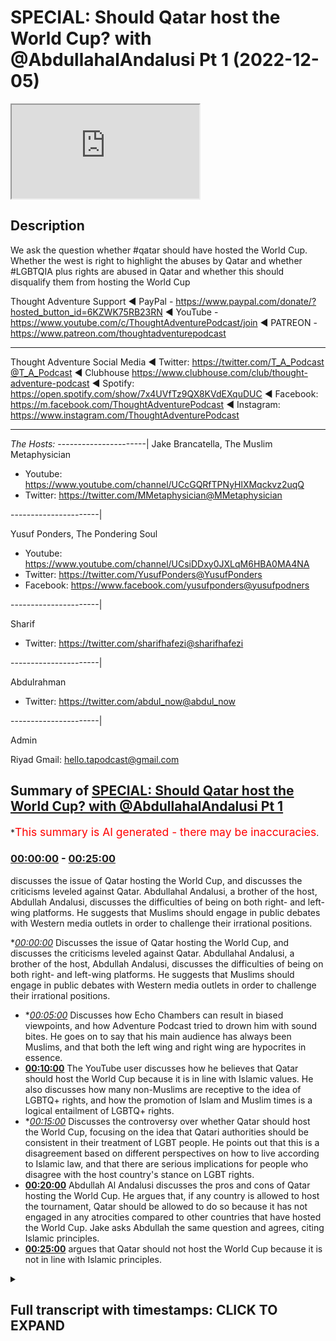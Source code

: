 # SPECIAL: Should Qatar host the World Cup? with @AbdullahalAndalusi Pt 1 (2022-12-05)

<iframe loading='lazy' src='https://www.youtube.com/embed/NgkJ_hmu8ZE'></iframe>

## Description

We ask the question whether #qatar should have hosted the World Cup. Whether the west is right to highlight the abuses by Qatar and whether #LGBTQIA plus rights are abused in Qatar and whether this should disqualify them from hosting the World Cup

Thought Adventure Support
◄ PayPal - https://www.paypal.com/donate/?hosted_button_id=6KZWK75RB23RN 
◄ YouTube - https://www.youtube.com/c/ThoughtAdventurePodcast/join
◄ PATREON - https://www.patreon.com/thoughtadventurepodcast
____________________________________________________________________

Thought Adventure Social Media
◄ Twitter: https://twitter.com/T_A_Podcast​​@T_A_Podcast
◄ Clubhouse https://www.clubhouse.com/club/thought-adventure-podcast
◄ Spotify: https://open.spotify.com/show/7x4UVfTz9QX8KVdEXquDUC
◄ Facebook: https://m.facebook.com/ThoughtAdventurePodcast
◄ Instagram: https://www.instagram.com/ThoughtAdventurePodcast​

----------------------------------------------------------------

*The Hosts:*
----------------------|
Jake Brancatella, The Muslim Metaphysician

- Youtube: https://www.youtube.com/channel/UCcGQRfTPNyHlXMqckvz2uqQ
- Twitter:  https://twitter.com/MMetaphysician​​@MMetaphysician

----------------------|

Yusuf Ponders, The Pondering Soul

- Youtube: https://www.youtube.com/channel/UCsiDDxy0JXLqM6HBA0MA4NA
- Twitter: https://twitter.com/YusufPonders​​@YusufPonders
- Facebook: https://www.facebook.com/yusufponders​@yusufpodners

----------------------|

Sharif

- Twitter: https://twitter.com/sharifhafezi​​@sharifhafezi

----------------------|

Abdulrahman

- Twitter: https://twitter.com/abdul_now​@abdul_now

----------------------|

Admin

Riyad 
Gmail: hello.tapodcast@gmail.com

## Summary of [SPECIAL: Should Qatar host the World Cup? with @AbdullahalAndalusi Pt 1](https://www.youtube.com/watch?v=NgkJ_hmu8ZE)


*<span style="color:red; font-size:125%">This summary is AI generated - there may be inaccuracies</span>.

### [00:00:00](https://www.youtube.com/watch?v=NgkJ_hmu8ZE&t=0) - [00:25:00](https://www.youtube.com/watch?v=NgkJ_hmu8ZE&t=1500)

 discusses the issue of Qatar hosting the World Cup, and discusses the criticisms leveled against Qatar. Abdullahal Andalusi, a brother of the host, Abdullah Andalusi, discusses the difficulties of being on both right- and left-wing platforms. He suggests that Muslims should engage in public debates with Western media outlets in order to challenge their irrational positions.

**[00:00:00](https://www.youtube.com/watch?v=NgkJ_hmu8ZE&t=0)* Discusses the issue of Qatar hosting the World Cup, and discusses the criticisms leveled against Qatar. Abdullahal Andalusi, a brother of the host, Abdullah Andalusi, discusses the difficulties of being on both right- and left-wing platforms. He suggests that Muslims should engage in public debates with Western media outlets in order to challenge their irrational positions.
* **[00:05:00](https://www.youtube.com/watch?v=NgkJ_hmu8ZE&t=300)* Discusses how Echo Chambers can result in biased viewpoints, and how Adventure Podcast tried to drown him with sound bites. He goes on to say that his main audience has always been Muslims, and that both the left wing and right wing are hypocrites in essence.
* **[00:10:00](https://www.youtube.com/watch?v=NgkJ_hmu8ZE&t=600)** The YouTube user discusses how he believes that Qatar should host the World Cup because it is in line with Islamic values. He also discusses how many non-Muslims are receptive to the idea of LGBTQ+ rights, and how the promotion of Islam and Muslim times is a logical entailment of LGBTQ+ rights.
* **[00:15:00](https://www.youtube.com/watch?v=NgkJ_hmu8ZE&t=900)* Discusses the controversy over whether Qatar should host the World Cup, focusing on the idea that Qatari authorities should be consistent in their treatment of LGBT people. He points out that this is a disagreement based on different perspectives on how to live according to Islamic law, and that there are serious implications for people who disagree with the host country's stance on LGBT rights.
* **[00:20:00](https://www.youtube.com/watch?v=NgkJ_hmu8ZE&t=1200)**  Abdullah Al Andalusi discusses the pros and cons of Qatar hosting the World Cup. He argues that, if any country is allowed to host the tournament, Qatar should be allowed to do so because it has not engaged in any atrocities compared to other countries that have hosted the World Cup. Jake asks Abdullah the same question and agrees, citing Islamic principles.
* **[00:25:00](https://www.youtube.com/watch?v=NgkJ_hmu8ZE&t=1500)** argues that Qatar should not host the World Cup because it is not in line with Islamic principles.

<details><summary><h2>Full transcript with timestamps: CLICK TO EXPAND</h2></summary>

[0:00:07](https://youtu.be/NgkJ_hmu8ZE?t=7) I'm young  
[0:00:30](https://youtu.be/NgkJ_hmu8ZE?t=30) assalamualaikum warahmatullahi to  
[0:00:33](https://youtu.be/NgkJ_hmu8ZE?t=33) Welcome All Today's Show uh which is  
[0:00:36](https://youtu.be/NgkJ_hmu8ZE?t=36) going to be about shortcutter have  
[0:00:38](https://youtu.be/NgkJ_hmu8ZE?t=38) hosted the World Cup I know is that  
[0:00:41](https://youtu.be/NgkJ_hmu8ZE?t=41) shirt cutter host the World Cup but  
[0:00:42](https://youtu.be/NgkJ_hmu8ZE?t=42) obviously they are hosting it at the  
[0:00:44](https://youtu.be/NgkJ_hmu8ZE?t=44) moment so we want to get into this  
[0:00:46](https://youtu.be/NgkJ_hmu8ZE?t=46) discussion about Qatar and we have with  
[0:00:49](https://youtu.be/NgkJ_hmu8ZE?t=49) us brother Abdullah andalusi assalamu  
[0:00:51](https://youtu.be/NgkJ_hmu8ZE?t=51) alaikum  
[0:00:54](https://youtu.be/NgkJ_hmu8ZE?t=54) how are you doing  
[0:00:56](https://youtu.be/NgkJ_hmu8ZE?t=56) for coming on hundred I'm doing very  
[0:00:59](https://youtu.be/NgkJ_hmu8ZE?t=59) well how are you anyway Abdullah  
[0:01:03](https://youtu.be/NgkJ_hmu8ZE?t=63) can't complain that's good we have also  
[0:01:06](https://youtu.be/NgkJ_hmu8ZE?t=66) brother Jake that's going to be joining  
[0:01:08](https://youtu.be/NgkJ_hmu8ZE?t=68) us uh shortly uh he's just uh running a  
[0:01:11](https://youtu.be/NgkJ_hmu8ZE?t=71) bit late as we all are a little bit uh  
[0:01:14](https://youtu.be/NgkJ_hmu8ZE?t=74) but yeah so today's show is going to be  
[0:01:16](https://youtu.be/NgkJ_hmu8ZE?t=76) about the whole discussion around Qatar  
[0:01:19](https://youtu.be/NgkJ_hmu8ZE?t=79) the World Cup I think it's uh almost  
[0:01:23](https://youtu.be/NgkJ_hmu8ZE?t=83) unavoidable as to the type of  
[0:01:25](https://youtu.be/NgkJ_hmu8ZE?t=85) discussions that have been taking place  
[0:01:26](https://youtu.be/NgkJ_hmu8ZE?t=86) I think probably in the last week or so  
[0:01:29](https://youtu.be/NgkJ_hmu8ZE?t=89) it's probably calmed down a little bit  
[0:01:32](https://youtu.be/NgkJ_hmu8ZE?t=92) um in terms of the whole vitriol against  
[0:01:34](https://youtu.be/NgkJ_hmu8ZE?t=94) Carter but there are some really  
[0:01:36](https://youtu.be/NgkJ_hmu8ZE?t=96) interesting discussions that have taken  
[0:01:38](https://youtu.be/NgkJ_hmu8ZE?t=98) place and you know the issue around uh  
[0:01:42](https://youtu.be/NgkJ_hmu8ZE?t=102) the whole agenda behind the accusations  
[0:01:46](https://youtu.be/NgkJ_hmu8ZE?t=106) against Qatar the lgbtqi issues how  
[0:01:51](https://youtu.be/NgkJ_hmu8ZE?t=111) Muslims should respond to it uh the  
[0:01:53](https://youtu.be/NgkJ_hmu8ZE?t=113) whole women's rights issue migrant  
[0:01:56](https://youtu.be/NgkJ_hmu8ZE?t=116) workers uh whether it's a waste of money  
[0:01:59](https://youtu.be/NgkJ_hmu8ZE?t=119) harmful to the environment there's lots  
[0:02:02](https://youtu.be/NgkJ_hmu8ZE?t=122) of discussions to be had as well as fact  
[0:02:05](https://youtu.be/NgkJ_hmu8ZE?t=125) that we have the issue around the  
[0:02:06](https://youtu.be/NgkJ_hmu8ZE?t=126) hypocrisy of the West as well in terms  
[0:02:09](https://youtu.be/NgkJ_hmu8ZE?t=129) of uh why why they've got this  
[0:02:11](https://youtu.be/NgkJ_hmu8ZE?t=131) particular agenda against Qatar that  
[0:02:13](https://youtu.be/NgkJ_hmu8ZE?t=133) we've never seen regardless of any other  
[0:02:15](https://youtu.be/NgkJ_hmu8ZE?t=135) Nation before that have hosted the World  
[0:02:17](https://youtu.be/NgkJ_hmu8ZE?t=137) Cup or the Olympics and we've got  
[0:02:19](https://youtu.be/NgkJ_hmu8ZE?t=139) brother Abdullah and Abdullah he was on  
[0:02:22](https://youtu.be/NgkJ_hmu8ZE?t=142) a show recently and I'm sure many of the  
[0:02:24](https://youtu.be/NgkJ_hmu8ZE?t=144) viewers have seen the show or come  
[0:02:26](https://youtu.be/NgkJ_hmu8ZE?t=146) across at least some of the links of the  
[0:02:28](https://youtu.be/NgkJ_hmu8ZE?t=148) show  
[0:02:29](https://youtu.be/NgkJ_hmu8ZE?t=149) um the show was a round table debate  
[0:02:31](https://youtu.be/NgkJ_hmu8ZE?t=151) discussion where Robert Abdullah had to  
[0:02:33](https://youtu.be/NgkJ_hmu8ZE?t=153) debate discuss would pretty much the  
[0:02:37](https://youtu.be/NgkJ_hmu8ZE?t=157) four people is it four people as well as  
[0:02:39](https://youtu.be/NgkJ_hmu8ZE?t=159) yourself so there's five altogether was  
[0:02:40](https://youtu.be/NgkJ_hmu8ZE?t=160) there  
[0:02:44](https://youtu.be/NgkJ_hmu8ZE?t=164) your mute  
[0:02:46](https://youtu.be/NgkJ_hmu8ZE?t=166) I'd like to say um it was uh three  
[0:02:49](https://youtu.be/NgkJ_hmu8ZE?t=169) guests and a moderator but it seemed  
[0:02:51](https://youtu.be/NgkJ_hmu8ZE?t=171) like it was just four guests um and me  
[0:02:53](https://youtu.be/NgkJ_hmu8ZE?t=173) that's the fifth guest  
[0:02:56](https://youtu.be/NgkJ_hmu8ZE?t=176) yeah yeah so yeah so obviously that's a  
[0:02:58](https://youtu.be/NgkJ_hmu8ZE?t=178) really difficult situation now Abdullah  
[0:03:01](https://youtu.be/NgkJ_hmu8ZE?t=181) I'm gonna ask a quick question on that  
[0:03:02](https://youtu.be/NgkJ_hmu8ZE?t=182) on that show some people have said that  
[0:03:06](https://youtu.be/NgkJ_hmu8ZE?t=186) really you shouldn't have gone on that  
[0:03:07](https://youtu.be/NgkJ_hmu8ZE?t=187) show because it was so much biased  
[0:03:11](https://youtu.be/NgkJ_hmu8ZE?t=191) uh you know it's all weighted against  
[0:03:13](https://youtu.be/NgkJ_hmu8ZE?t=193) you it's not like you've got two people  
[0:03:15](https://youtu.be/NgkJ_hmu8ZE?t=195) in support of your position and two  
[0:03:17](https://youtu.be/NgkJ_hmu8ZE?t=197) people against them a neutral moderator  
[0:03:19](https://youtu.be/NgkJ_hmu8ZE?t=199) but so what would you say about those  
[0:03:22](https://youtu.be/NgkJ_hmu8ZE?t=202) people who say no provision go on such a  
[0:03:25](https://youtu.be/NgkJ_hmu8ZE?t=205) unbalanced show  
[0:03:27](https://youtu.be/NgkJ_hmu8ZE?t=207) well I'd say then um then you you'd  
[0:03:30](https://youtu.be/NgkJ_hmu8ZE?t=210) never get any Muslim going on any  
[0:03:31](https://youtu.be/NgkJ_hmu8ZE?t=211) Western media platform uh to challenge  
[0:03:33](https://youtu.be/NgkJ_hmu8ZE?t=213) them because they're not going to have a  
[0:03:36](https://youtu.be/NgkJ_hmu8ZE?t=216) fair debate on their platform every  
[0:03:38](https://youtu.be/NgkJ_hmu8ZE?t=218) platform right wing or left wing the  
[0:03:40](https://youtu.be/NgkJ_hmu8ZE?t=220) show in particular was left wing uh but  
[0:03:42](https://youtu.be/NgkJ_hmu8ZE?t=222) but the day before I was on a right-wing  
[0:03:44](https://youtu.be/NgkJ_hmu8ZE?t=224) program and as soon as I mentioned uh I  
[0:03:46](https://youtu.be/NgkJ_hmu8ZE?t=226) think it was uh talk TV and as soon as I  
[0:03:48](https://youtu.be/NgkJ_hmu8ZE?t=228) mentioned for example Israel's racist  
[0:03:50](https://youtu.be/NgkJ_hmu8ZE?t=230) policies  
[0:03:51](https://youtu.be/NgkJ_hmu8ZE?t=231) um they then shot they literally shut  
[0:03:53](https://youtu.be/NgkJ_hmu8ZE?t=233) down the discussion they just said okay  
[0:03:54](https://youtu.be/NgkJ_hmu8ZE?t=234) that's it that's it enough of this and  
[0:03:56](https://youtu.be/NgkJ_hmu8ZE?t=236) uh and so on so uh having been on both  
[0:03:59](https://youtu.be/NgkJ_hmu8ZE?t=239) right-wing platforms and left-wing  
[0:04:01](https://youtu.be/NgkJ_hmu8ZE?t=241) platforms I can tell you that they don't  
[0:04:04](https://youtu.be/NgkJ_hmu8ZE?t=244) aspire to present a a fair debate or  
[0:04:07](https://youtu.be/NgkJ_hmu8ZE?t=247) discussion in for the most most part  
[0:04:10](https://youtu.be/NgkJ_hmu8ZE?t=250) um so if any Muslim wishes to get the  
[0:04:13](https://youtu.be/NgkJ_hmu8ZE?t=253) message out or outside of the Muslim  
[0:04:16](https://youtu.be/NgkJ_hmu8ZE?t=256) Echo chamber then you're going to go  
[0:04:18](https://youtu.be/NgkJ_hmu8ZE?t=258) down on their platforms for the most  
[0:04:19](https://youtu.be/NgkJ_hmu8ZE?t=259) part when it comes to TV media when it  
[0:04:22](https://youtu.be/NgkJ_hmu8ZE?t=262) comes to public debates uh which we you  
[0:04:25](https://youtu.be/NgkJ_hmu8ZE?t=265) can organize or which occur in the  
[0:04:27](https://youtu.be/NgkJ_hmu8ZE?t=267) Oxford Union  
[0:04:28](https://youtu.be/NgkJ_hmu8ZE?t=268) um or Cambridge Union at the those  
[0:04:30](https://youtu.be/NgkJ_hmu8ZE?t=270) respective universities then they they  
[0:04:32](https://youtu.be/NgkJ_hmu8ZE?t=272) they can be fair at times sometimes  
[0:04:36](https://youtu.be/NgkJ_hmu8ZE?t=276) they're also not not fair at all because  
[0:04:38](https://youtu.be/NgkJ_hmu8ZE?t=278) uh you have people on your side which  
[0:04:40](https://youtu.be/NgkJ_hmu8ZE?t=280) are not necessarily on your side or  
[0:04:41](https://youtu.be/NgkJ_hmu8ZE?t=281) they'll be disagreeing but but in  
[0:04:43](https://youtu.be/NgkJ_hmu8ZE?t=283) principle that meant to be there's going  
[0:04:44](https://youtu.be/NgkJ_hmu8ZE?t=284) to be two sides to a proposition but  
[0:04:46](https://youtu.be/NgkJ_hmu8ZE?t=286) um if you notice that people that public  
[0:04:48](https://youtu.be/NgkJ_hmu8ZE?t=288) debates don't really get much attention  
[0:04:50](https://youtu.be/NgkJ_hmu8ZE?t=290) uh amongst the mass populace right no  
[0:04:53](https://youtu.be/NgkJ_hmu8ZE?t=293) one says hey it's a Friday night let's  
[0:04:55](https://youtu.be/NgkJ_hmu8ZE?t=295) put on the on a debate to watch no one  
[0:04:57](https://youtu.be/NgkJ_hmu8ZE?t=297) does that generally speaking it's niche  
[0:05:00](https://youtu.be/NgkJ_hmu8ZE?t=300) in the west usually for only some  
[0:05:02](https://youtu.be/NgkJ_hmu8ZE?t=302) intellectuals and even then many Western  
[0:05:03](https://youtu.be/NgkJ_hmu8ZE?t=303) intellectuals don't uh would look at  
[0:05:06](https://youtu.be/NgkJ_hmu8ZE?t=306) maybe presidential debates or again they  
[0:05:08](https://youtu.be/NgkJ_hmu8ZE?t=308) only look at debates on their own  
[0:05:09](https://youtu.be/NgkJ_hmu8ZE?t=309) platforms on left-wing platforms or  
[0:05:11](https://youtu.be/NgkJ_hmu8ZE?t=311) right-wing platform so all these Echo  
[0:05:13](https://youtu.be/NgkJ_hmu8ZE?t=313) Chambers are occurring and so if you  
[0:05:16](https://youtu.be/NgkJ_hmu8ZE?t=316) really want to avoid  
[0:05:17](https://youtu.be/NgkJ_hmu8ZE?t=317) um being able to challenge them then  
[0:05:20](https://youtu.be/NgkJ_hmu8ZE?t=320) sure you know say no to them but if you  
[0:05:22](https://youtu.be/NgkJ_hmu8ZE?t=322) if we if we are to challenge them and  
[0:05:25](https://youtu.be/NgkJ_hmu8ZE?t=325) inshallah show the world their hypocrisy  
[0:05:27](https://youtu.be/NgkJ_hmu8ZE?t=327) then you're gonna have to expect unfair  
[0:05:31](https://youtu.be/NgkJ_hmu8ZE?t=331) uh kind of an unfair setup I'm sure the  
[0:05:34](https://youtu.be/NgkJ_hmu8ZE?t=334) Muslims at the Battle of Badr didn't say  
[0:05:37](https://youtu.be/NgkJ_hmu8ZE?t=337) you know what let's walk away because  
[0:05:38](https://youtu.be/NgkJ_hmu8ZE?t=338) it's three versus one it's not fair okay  
[0:05:41](https://youtu.be/NgkJ_hmu8ZE?t=341) uh sometimes you have to challenge  
[0:05:42](https://youtu.be/NgkJ_hmu8ZE?t=342) unfair circumstances I'm not comparing  
[0:05:45](https://youtu.be/NgkJ_hmu8ZE?t=345) the debates to to battles by the way but  
[0:05:48](https://youtu.be/NgkJ_hmu8ZE?t=348) I'm just seeing the principle is that we  
[0:05:50](https://youtu.be/NgkJ_hmu8ZE?t=350) live in a world which will be unfair  
[0:05:52](https://youtu.be/NgkJ_hmu8ZE?t=352) again or weighted against many times the  
[0:05:54](https://youtu.be/NgkJ_hmu8ZE?t=354) truth and we just have to  
[0:05:57](https://youtu.be/NgkJ_hmu8ZE?t=357) um we have to kind of deal with that and  
[0:05:59](https://youtu.be/NgkJ_hmu8ZE?t=359) approach that kind of without  
[0:06:02](https://youtu.be/NgkJ_hmu8ZE?t=362) reservation  
[0:06:05](https://youtu.be/NgkJ_hmu8ZE?t=365) there's a there's a point that somebody  
[0:06:07](https://youtu.be/NgkJ_hmu8ZE?t=367) raised actually uh or questioned so I  
[0:06:10](https://youtu.be/NgkJ_hmu8ZE?t=370) thought I'd ask it now uh so uh he said  
[0:06:13](https://youtu.be/NgkJ_hmu8ZE?t=373) thought Adventure podcast they tried to  
[0:06:15](https://youtu.be/NgkJ_hmu8ZE?t=375) drown they tried drowning brother  
[0:06:18](https://youtu.be/NgkJ_hmu8ZE?t=378) andalusi's under sound bites so just on  
[0:06:21](https://youtu.be/NgkJ_hmu8ZE?t=381) that point our implementary loaded  
[0:06:24](https://youtu.be/NgkJ_hmu8ZE?t=384) questions so one thing I know is that  
[0:06:25](https://youtu.be/NgkJ_hmu8ZE?t=385) that Miriam namazi who's a well-known  
[0:06:28](https://youtu.be/NgkJ_hmu8ZE?t=388) ex-muslim Iranian atheist uh you know  
[0:06:32](https://youtu.be/NgkJ_hmu8ZE?t=392) huge guy say oh you know you calling for  
[0:06:35](https://youtu.be/NgkJ_hmu8ZE?t=395) stolen people to death you call it  
[0:06:37](https://youtu.be/NgkJ_hmu8ZE?t=397) bestowing people to death I'm just not  
[0:06:38](https://youtu.be/NgkJ_hmu8ZE?t=398) going to get engaged in this now you  
[0:06:40](https://youtu.be/NgkJ_hmu8ZE?t=400) know so it's quite I think that's pretty  
[0:06:42](https://youtu.be/NgkJ_hmu8ZE?t=402) obvious that was that was uh you know  
[0:06:45](https://youtu.be/NgkJ_hmu8ZE?t=405) that was the intended  
[0:06:46](https://youtu.be/NgkJ_hmu8ZE?t=406) um any agenda but then Sam goes on to  
[0:06:50](https://youtu.be/NgkJ_hmu8ZE?t=410) say I admire The Bravery but what does  
[0:06:51](https://youtu.be/NgkJ_hmu8ZE?t=411) the average non-muslim take home from  
[0:06:53](https://youtu.be/NgkJ_hmu8ZE?t=413) the debates I don't know if you've got  
[0:06:54](https://youtu.be/NgkJ_hmu8ZE?t=414) any examples of any non-muslims or  
[0:06:57](https://youtu.be/NgkJ_hmu8ZE?t=417) you know any feedback that you got from  
[0:07:00](https://youtu.be/NgkJ_hmu8ZE?t=420) that  
[0:07:06](https://youtu.be/NgkJ_hmu8ZE?t=426) so Abdullah your mic's off  
[0:07:09](https://youtu.be/NgkJ_hmu8ZE?t=429) sorry sorry about that yeah I'm still  
[0:07:11](https://youtu.be/NgkJ_hmu8ZE?t=431) getting used to this ring I've got  
[0:07:13](https://youtu.be/NgkJ_hmu8ZE?t=433) um so so basically  
[0:07:15](https://youtu.be/NgkJ_hmu8ZE?t=435) whenever you go onto these Echo Chambers  
[0:07:17](https://youtu.be/NgkJ_hmu8ZE?t=437) right wing or left wing they're going to  
[0:07:19](https://youtu.be/NgkJ_hmu8ZE?t=439) be watched by right-wing followers and  
[0:07:20](https://youtu.be/NgkJ_hmu8ZE?t=440) be watched by left-wing followers um  
[0:07:23](https://youtu.be/NgkJ_hmu8ZE?t=443) dogmatic devotees to their various  
[0:07:25](https://youtu.be/NgkJ_hmu8ZE?t=445) doctrines most of them I don't care  
[0:07:27](https://youtu.be/NgkJ_hmu8ZE?t=447) whatever you say you know uh the  
[0:07:30](https://youtu.be/NgkJ_hmu8ZE?t=450) everyone could be all the left wing or  
[0:07:32](https://youtu.be/NgkJ_hmu8ZE?t=452) the right wing people could have been  
[0:07:33](https://youtu.be/NgkJ_hmu8ZE?t=453) silent on these platforms and only the  
[0:07:35](https://youtu.be/NgkJ_hmu8ZE?t=455) Muslim speaking and yet a right winger  
[0:07:37](https://youtu.be/NgkJ_hmu8ZE?t=457) or a left-winger from amongst  
[0:07:38](https://youtu.be/NgkJ_hmu8ZE?t=458) non-muslims would would turn around and  
[0:07:40](https://youtu.be/NgkJ_hmu8ZE?t=460) say our side one regardless  
[0:07:42](https://youtu.be/NgkJ_hmu8ZE?t=462) um but what you do get is you get a  
[0:07:45](https://youtu.be/NgkJ_hmu8ZE?t=465) minority of P of most non-muslims who  
[0:07:48](https://youtu.be/NgkJ_hmu8ZE?t=468) say actually you know what I think the  
[0:07:50](https://youtu.be/NgkJ_hmu8ZE?t=470) Muslim had a point if you look at the  
[0:07:52](https://youtu.be/NgkJ_hmu8ZE?t=472) comment sections in on on tick tock on  
[0:07:57](https://youtu.be/NgkJ_hmu8ZE?t=477) YouTube for a lot of these very  
[0:07:59](https://youtu.be/NgkJ_hmu8ZE?t=479) controversial uh you could say kind of  
[0:08:02](https://youtu.be/NgkJ_hmu8ZE?t=482) TV programs I've entered into where it's  
[0:08:04](https://youtu.be/NgkJ_hmu8ZE?t=484) basically obviously slanted against the  
[0:08:05](https://youtu.be/NgkJ_hmu8ZE?t=485) Muslim  
[0:08:06](https://youtu.be/NgkJ_hmu8ZE?t=486) you'll find non-muslims say I'm a  
[0:08:08](https://youtu.be/NgkJ_hmu8ZE?t=488) Christian uh some even say I don't  
[0:08:10](https://youtu.be/NgkJ_hmu8ZE?t=490) believe in religion but I think the  
[0:08:12](https://youtu.be/NgkJ_hmu8ZE?t=492) Muslim guy had a point about this or and  
[0:08:14](https://youtu.be/NgkJ_hmu8ZE?t=494) or they noticed that that's kind of  
[0:08:16](https://youtu.be/NgkJ_hmu8ZE?t=496) unfair what they did  
[0:08:17](https://youtu.be/NgkJ_hmu8ZE?t=497) um to the Muslim God the moderator  
[0:08:19](https://youtu.be/NgkJ_hmu8ZE?t=499) actually started to also attack the  
[0:08:21](https://youtu.be/NgkJ_hmu8ZE?t=501) non-muslim guy that's not really  
[0:08:22](https://youtu.be/NgkJ_hmu8ZE?t=502) professional uh some people say you know  
[0:08:25](https://youtu.be/NgkJ_hmu8ZE?t=505) I've just given up I used to be a  
[0:08:27](https://youtu.be/NgkJ_hmu8ZE?t=507) follower of this TV channel I'm gonna  
[0:08:28](https://youtu.be/NgkJ_hmu8ZE?t=508) I'm going to quit it so you you get this  
[0:08:30](https://youtu.be/NgkJ_hmu8ZE?t=510) quite a lot actually  
[0:08:32](https://youtu.be/NgkJ_hmu8ZE?t=512) um I mean not the majority of people  
[0:08:33](https://youtu.be/NgkJ_hmu8ZE?t=513) watching it but you do get a minority of  
[0:08:36](https://youtu.be/NgkJ_hmu8ZE?t=516) non-muslims watching it so that kind of  
[0:08:38](https://youtu.be/NgkJ_hmu8ZE?t=518) chinks away at the armor because all  
[0:08:40](https://youtu.be/NgkJ_hmu8ZE?t=520) that's all you can ever do really the  
[0:08:42](https://youtu.be/NgkJ_hmu8ZE?t=522) the dogmatic Fanatics of the right wing  
[0:08:44](https://youtu.be/NgkJ_hmu8ZE?t=524) and left wing will never be convinced so  
[0:08:46](https://youtu.be/NgkJ_hmu8ZE?t=526) easily uh and they they look for just  
[0:08:50](https://youtu.be/NgkJ_hmu8ZE?t=530) reaffirmation if you even look at these  
[0:08:53](https://youtu.be/NgkJ_hmu8ZE?t=533) programs these are Echo chamber programs  
[0:08:55](https://youtu.be/NgkJ_hmu8ZE?t=535) uh which are actually they go to the  
[0:08:57](https://youtu.be/NgkJ_hmu8ZE?t=537) extreme entertaining the the most  
[0:08:59](https://youtu.be/NgkJ_hmu8ZE?t=539) bizarre theories or or conspiracy  
[0:09:02](https://youtu.be/NgkJ_hmu8ZE?t=542) theories of both right-wing and  
[0:09:03](https://youtu.be/NgkJ_hmu8ZE?t=543) left-wing  
[0:09:04](https://youtu.be/NgkJ_hmu8ZE?t=544) um sides  
[0:09:05](https://youtu.be/NgkJ_hmu8ZE?t=545) um so it's not it's going to be an echo  
[0:09:07](https://youtu.be/NgkJ_hmu8ZE?t=547) chamber so anyway I ask anyone to look  
[0:09:11](https://youtu.be/NgkJ_hmu8ZE?t=551) at the comment sections  
[0:09:12](https://youtu.be/NgkJ_hmu8ZE?t=552) uh both on Twitter on YouTube and so on  
[0:09:16](https://youtu.be/NgkJ_hmu8ZE?t=556) so forth and you'll see non-muslims  
[0:09:18](https://youtu.be/NgkJ_hmu8ZE?t=558) um actually  
[0:09:19](https://youtu.be/NgkJ_hmu8ZE?t=559) kind of pointing out ways they can do  
[0:09:21](https://youtu.be/NgkJ_hmu8ZE?t=561) but I think the Muslim guy had a point  
[0:09:22](https://youtu.be/NgkJ_hmu8ZE?t=562) about this and that's really why I go on  
[0:09:25](https://youtu.be/NgkJ_hmu8ZE?t=565) these programs uh to do but that's  
[0:09:27](https://youtu.be/NgkJ_hmu8ZE?t=567) actually in a way not even the main  
[0:09:29](https://youtu.be/NgkJ_hmu8ZE?t=569) objective the main objective my main  
[0:09:31](https://youtu.be/NgkJ_hmu8ZE?t=571) audience has always been actually  
[0:09:32](https://youtu.be/NgkJ_hmu8ZE?t=572) Muslims  
[0:09:34](https://youtu.be/NgkJ_hmu8ZE?t=574) um I wanted to point out to Muslims that  
[0:09:36](https://youtu.be/NgkJ_hmu8ZE?t=576) both the left wing and right-wing are  
[0:09:38](https://youtu.be/NgkJ_hmu8ZE?t=578) are hypocrites in essence they both  
[0:09:41](https://youtu.be/NgkJ_hmu8ZE?t=581) don't accept Islam or Muslims um for for  
[0:09:44](https://youtu.be/NgkJ_hmu8ZE?t=584) what they are and by not accept I don't  
[0:09:45](https://youtu.be/NgkJ_hmu8ZE?t=585) mean they don't because they don't  
[0:09:46](https://youtu.be/NgkJ_hmu8ZE?t=586) embrace it I mean they are intolerant  
[0:09:49](https://youtu.be/NgkJ_hmu8ZE?t=589) against Muslims and against Islam when  
[0:09:52](https://youtu.be/NgkJ_hmu8ZE?t=592) it's presented the left wing pretend to  
[0:09:54](https://youtu.be/NgkJ_hmu8ZE?t=594) protect us but that's only if there's  
[0:09:56](https://youtu.be/NgkJ_hmu8ZE?t=596) only our identity as a Muslim not the  
[0:09:58](https://youtu.be/NgkJ_hmu8ZE?t=598) content of that of that word they don't  
[0:10:01](https://youtu.be/NgkJ_hmu8ZE?t=601) agree with it and then they do more than  
[0:10:03](https://youtu.be/NgkJ_hmu8ZE?t=603) not agree with it they move to be  
[0:10:05](https://youtu.be/NgkJ_hmu8ZE?t=605) intolerant against it so the the the  
[0:10:08](https://youtu.be/NgkJ_hmu8ZE?t=608) main my main audience is Muslims and  
[0:10:10](https://youtu.be/NgkJ_hmu8ZE?t=610) also to show Muslims how vacuous and  
[0:10:13](https://youtu.be/NgkJ_hmu8ZE?t=613) empty the West is of any intellectual  
[0:10:16](https://youtu.be/NgkJ_hmu8ZE?t=616) justifications for their ideas and the  
[0:10:18](https://youtu.be/NgkJ_hmu8ZE?t=618) Very fact for example in that event I  
[0:10:20](https://youtu.be/NgkJ_hmu8ZE?t=620) attended when I kept challenging them I  
[0:10:22](https://youtu.be/NgkJ_hmu8ZE?t=622) said please provide me a justification  
[0:10:24](https://youtu.be/NgkJ_hmu8ZE?t=624) for any of this you say it's Universal  
[0:10:26](https://youtu.be/NgkJ_hmu8ZE?t=626) human rights okay then show me how from  
[0:10:28](https://youtu.be/NgkJ_hmu8ZE?t=628) first principles it is universal rather  
[0:10:32](https://youtu.be/NgkJ_hmu8ZE?t=632) than just dictate Western dictate like  
[0:10:33](https://youtu.be/NgkJ_hmu8ZE?t=633) we say this is a right now it's a right  
[0:10:35](https://youtu.be/NgkJ_hmu8ZE?t=635) so my main audience has always been  
[0:10:38](https://youtu.be/NgkJ_hmu8ZE?t=638) Muslims because many Muslims look to the  
[0:10:40](https://youtu.be/NgkJ_hmu8ZE?t=640) West they look to  
[0:10:42](https://youtu.be/NgkJ_hmu8ZE?t=642) um uh some look to left wing some even  
[0:10:44](https://youtu.be/NgkJ_hmu8ZE?t=644) look to right wing and they they say oh  
[0:10:47](https://youtu.be/NgkJ_hmu8ZE?t=647) we can adopt this we can uh we can get  
[0:10:49](https://youtu.be/NgkJ_hmu8ZE?t=649) behind them we can Ally with them and  
[0:10:51](https://youtu.be/NgkJ_hmu8ZE?t=651) they say they're not your allies they're  
[0:10:52](https://youtu.be/NgkJ_hmu8ZE?t=652) not your friends right as the Quran kind  
[0:10:55](https://youtu.be/NgkJ_hmu8ZE?t=655) of warns us about that you know do not  
[0:10:56](https://youtu.be/NgkJ_hmu8ZE?t=656) take them for allies in essence as a  
[0:10:58](https://youtu.be/NgkJ_hmu8ZE?t=658) general warning why because they only  
[0:11:01](https://youtu.be/NgkJ_hmu8ZE?t=661) really allies for themselves amongst  
[0:11:03](https://youtu.be/NgkJ_hmu8ZE?t=663) themselves to those who believe with  
[0:11:05](https://youtu.be/NgkJ_hmu8ZE?t=665) them or agree with them so that was the  
[0:11:07](https://youtu.be/NgkJ_hmu8ZE?t=667) basic point to expose them to the Muslim  
[0:11:10](https://youtu.be/NgkJ_hmu8ZE?t=670) World primarily to show their emptiness  
[0:11:13](https://youtu.be/NgkJ_hmu8ZE?t=673) their their vacuity uh the the great  
[0:11:16](https://youtu.be/NgkJ_hmu8ZE?t=676) Lacuna the middle of their doctrines  
[0:11:19](https://youtu.be/NgkJ_hmu8ZE?t=679) but which is empty of any kind of  
[0:11:21](https://youtu.be/NgkJ_hmu8ZE?t=681) justification and yet they propound  
[0:11:23](https://youtu.be/NgkJ_hmu8ZE?t=683) universality so that's what was the the  
[0:11:25](https://youtu.be/NgkJ_hmu8ZE?t=685) main objective of that  
[0:11:28](https://youtu.be/NgkJ_hmu8ZE?t=688) no alhamdulillah I think uh generally uh  
[0:11:31](https://youtu.be/NgkJ_hmu8ZE?t=691) for a lot of Muslims I think there was  
[0:11:32](https://youtu.be/NgkJ_hmu8ZE?t=692) generally positivity around it I think  
[0:11:34](https://youtu.be/NgkJ_hmu8ZE?t=694) the only concern that maybe had people  
[0:11:36](https://youtu.be/NgkJ_hmu8ZE?t=696) had was the fact that how effective  
[0:11:38](https://youtu.be/NgkJ_hmu8ZE?t=698) could you reach out in these types of  
[0:11:41](https://youtu.be/NgkJ_hmu8ZE?t=701) debates outside of the Muslims amongst  
[0:11:43](https://youtu.be/NgkJ_hmu8ZE?t=703) the non-muslims uh when you know you had  
[0:11:46](https://youtu.be/NgkJ_hmu8ZE?t=706) so many people but you know I think one  
[0:11:48](https://youtu.be/NgkJ_hmu8ZE?t=708) thing that I've noticed certainly now in  
[0:11:51](https://youtu.be/NgkJ_hmu8ZE?t=711) recent last couple of years or so maybe  
[0:11:52](https://youtu.be/NgkJ_hmu8ZE?t=712) even less than that last year or so uh  
[0:11:55](https://youtu.be/NgkJ_hmu8ZE?t=715) especially over social media is the fact  
[0:11:57](https://youtu.be/NgkJ_hmu8ZE?t=717) that there is a large rejection that's  
[0:11:59](https://youtu.be/NgkJ_hmu8ZE?t=719) occurring now against Western liberal  
[0:12:01](https://youtu.be/NgkJ_hmu8ZE?t=721) and what I mean by Western I'm talking  
[0:12:03](https://youtu.be/NgkJ_hmu8ZE?t=723) about leftist type values and you know  
[0:12:06](https://youtu.be/NgkJ_hmu8ZE?t=726) we had Jordan Peterson on the one hand  
[0:12:08](https://youtu.be/NgkJ_hmu8ZE?t=728) and now you've got Andrew take who's  
[0:12:09](https://youtu.be/NgkJ_hmu8ZE?t=729) also become a Muslim uh who are sort of  
[0:12:12](https://youtu.be/NgkJ_hmu8ZE?t=732) railing against sort of these very  
[0:12:14](https://youtu.be/NgkJ_hmu8ZE?t=734) liberal feminist ideas that are coming  
[0:12:16](https://youtu.be/NgkJ_hmu8ZE?t=736) out lgbtqi and so it's now and and also  
[0:12:22](https://youtu.be/NgkJ_hmu8ZE?t=742) that with Andrew in particular and his  
[0:12:24](https://youtu.be/NgkJ_hmu8ZE?t=744) popularity is really pushing this idea  
[0:12:27](https://youtu.be/NgkJ_hmu8ZE?t=747) that only Islam and Muslim times uh the  
[0:12:29](https://youtu.be/NgkJ_hmu8ZE?t=749) only sort of people that are principled  
[0:12:32](https://youtu.be/NgkJ_hmu8ZE?t=752) enough to stand up against it and you  
[0:12:34](https://youtu.be/NgkJ_hmu8ZE?t=754) know what's interesting is that you know  
[0:12:36](https://youtu.be/NgkJ_hmu8ZE?t=756) when I talk to non-muslims whether it's  
[0:12:38](https://youtu.be/NgkJ_hmu8ZE?t=758) at work or just you know generally uh in  
[0:12:41](https://youtu.be/NgkJ_hmu8ZE?t=761) private conversations and stuff what you  
[0:12:44](https://youtu.be/NgkJ_hmu8ZE?t=764) find is that when you speak about this  
[0:12:46](https://youtu.be/NgkJ_hmu8ZE?t=766) issue of lgbtqi the initial natural  
[0:12:49](https://youtu.be/NgkJ_hmu8ZE?t=769) reaction is to say yeah what's wrong  
[0:12:51](https://youtu.be/NgkJ_hmu8ZE?t=771) with it so long as it makes them happy  
[0:12:52](https://youtu.be/NgkJ_hmu8ZE?t=772) and then you say yeah but think about it  
[0:12:55](https://youtu.be/NgkJ_hmu8ZE?t=775) you know do you think it's okay for a  
[0:12:57](https://youtu.be/NgkJ_hmu8ZE?t=777) five-year-old or a six-year-old to  
[0:12:58](https://youtu.be/NgkJ_hmu8ZE?t=778) undergo you know hormonal blockers or  
[0:13:01](https://youtu.be/NgkJ_hmu8ZE?t=781) you know a boy being dressed up as a  
[0:13:03](https://youtu.be/NgkJ_hmu8ZE?t=783) girl I've been told you're going to be  
[0:13:05](https://youtu.be/NgkJ_hmu8ZE?t=785) called she you know you should die is  
[0:13:07](https://youtu.be/NgkJ_hmu8ZE?t=787) that all right and they think about it  
[0:13:09](https://youtu.be/NgkJ_hmu8ZE?t=789) and within a very short period of time  
[0:13:10](https://youtu.be/NgkJ_hmu8ZE?t=790) they become quite you know antagonistic  
[0:13:13](https://youtu.be/NgkJ_hmu8ZE?t=793) against the whole idea not just  
[0:13:14](https://youtu.be/NgkJ_hmu8ZE?t=794) transgender amongst children but the  
[0:13:17](https://youtu.be/NgkJ_hmu8ZE?t=797) whole idea and so I think they've gone  
[0:13:21](https://youtu.be/NgkJ_hmu8ZE?t=801) so far  
[0:13:23](https://youtu.be/NgkJ_hmu8ZE?t=803) in terms of pushing their agenda that  
[0:13:25](https://youtu.be/NgkJ_hmu8ZE?t=805) it's got to a point where people finding  
[0:13:27](https://youtu.be/NgkJ_hmu8ZE?t=807) it completely ridiculous but and I think  
[0:13:30](https://youtu.be/NgkJ_hmu8ZE?t=810) this is the key thing is what we have to  
[0:13:33](https://youtu.be/NgkJ_hmu8ZE?t=813) show is this is The Logical entailment  
[0:13:36](https://youtu.be/NgkJ_hmu8ZE?t=816) of their ideology you are free to do  
[0:13:39](https://youtu.be/NgkJ_hmu8ZE?t=819) whatever you want yeah I don't know what  
[0:13:41](https://youtu.be/NgkJ_hmu8ZE?t=821) your thoughts are regardless of that  
[0:13:45](https://youtu.be/NgkJ_hmu8ZE?t=825) so your mic Abdullah sorry  
[0:13:48](https://youtu.be/NgkJ_hmu8ZE?t=828) that'll be the last time I promise um  
[0:13:50](https://youtu.be/NgkJ_hmu8ZE?t=830) yeah so I I no doubt the uh the people  
[0:13:54](https://youtu.be/NgkJ_hmu8ZE?t=834) in the in the TV channel wanted to have  
[0:13:56](https://youtu.be/NgkJ_hmu8ZE?t=836) a mute button for me during during that  
[0:13:59](https://youtu.be/NgkJ_hmu8ZE?t=839) but uh anyway so  
[0:14:03](https://youtu.be/NgkJ_hmu8ZE?t=843) uh yeah yeah so so you know um you know  
[0:14:05](https://youtu.be/NgkJ_hmu8ZE?t=845) I I concurred that in essence  
[0:14:08](https://youtu.be/NgkJ_hmu8ZE?t=848) um when engaging these topics  
[0:14:10](https://youtu.be/NgkJ_hmu8ZE?t=850) um the the the the west or the average  
[0:14:14](https://youtu.be/NgkJ_hmu8ZE?t=854) Westerner has a lot of assumptions about  
[0:14:15](https://youtu.be/NgkJ_hmu8ZE?t=855) what is good and bad and uh they see  
[0:14:18](https://youtu.be/NgkJ_hmu8ZE?t=858) anyone who disagrees with them as being  
[0:14:20](https://youtu.be/NgkJ_hmu8ZE?t=860) unreasonable so they so they say oh  
[0:14:21](https://youtu.be/NgkJ_hmu8ZE?t=861) we're Live and Let Live unless you  
[0:14:25](https://youtu.be/NgkJ_hmu8ZE?t=865) critically disagree with the foundations  
[0:14:28](https://youtu.be/NgkJ_hmu8ZE?t=868) of their beliefs and then they have  
[0:14:29](https://youtu.be/NgkJ_hmu8ZE?t=869) issues because  
[0:14:31](https://youtu.be/NgkJ_hmu8ZE?t=871) they used to say 100 years ago 100 years  
[0:14:34](https://youtu.be/NgkJ_hmu8ZE?t=874) ago let's just say uh 50 60 years ago  
[0:14:36](https://youtu.be/NgkJ_hmu8ZE?t=876) there was a campaign  
[0:14:39](https://youtu.be/NgkJ_hmu8ZE?t=879) to make uh you know LGBT or at least the  
[0:14:42](https://youtu.be/NgkJ_hmu8ZE?t=882) the kind of  
[0:14:43](https://youtu.be/NgkJ_hmu8ZE?t=883) um homosexuality for before the  
[0:14:45](https://youtu.be/NgkJ_hmu8ZE?t=885) transsexual Decay to make it acceptable  
[0:14:48](https://youtu.be/NgkJ_hmu8ZE?t=888) not discriminated against uh not banned  
[0:14:51](https://youtu.be/NgkJ_hmu8ZE?t=891) right in many many countries so once  
[0:14:53](https://youtu.be/NgkJ_hmu8ZE?t=893) they kind of overcome that and they they  
[0:14:55](https://youtu.be/NgkJ_hmu8ZE?t=895) made promises they said look you know  
[0:14:57](https://youtu.be/NgkJ_hmu8ZE?t=897) people let people sleep with who they  
[0:14:59](https://youtu.be/NgkJ_hmu8ZE?t=899) want to sleep with it's not going to  
[0:15:01](https://youtu.be/NgkJ_hmu8ZE?t=901) affect you it's not going to affect your  
[0:15:03](https://youtu.be/NgkJ_hmu8ZE?t=903) kids it's gonna be  
[0:15:05](https://youtu.be/NgkJ_hmu8ZE?t=905) um you know as long as you don't have to  
[0:15:06](https://youtu.be/NgkJ_hmu8ZE?t=906) do it as long as you don't physically  
[0:15:09](https://youtu.be/NgkJ_hmu8ZE?t=909) attack those people or you don't stop  
[0:15:10](https://youtu.be/NgkJ_hmu8ZE?t=910) them from getting jobs but that's it  
[0:15:12](https://youtu.be/NgkJ_hmu8ZE?t=912) that's all we we ask I said Okay that  
[0:15:15](https://youtu.be/NgkJ_hmu8ZE?t=915) was conceded then by by the right in a  
[0:15:17](https://youtu.be/NgkJ_hmu8ZE?t=917) way but then it moved on to the next um  
[0:15:20](https://youtu.be/NgkJ_hmu8ZE?t=920) kind of uh phase which is if you express  
[0:15:24](https://youtu.be/NgkJ_hmu8ZE?t=924) an unpopular opinion about  
[0:15:26](https://youtu.be/NgkJ_hmu8ZE?t=926) um which now is unpopular if you express  
[0:15:28](https://youtu.be/NgkJ_hmu8ZE?t=928) an opinion about LGBT that you think is  
[0:15:30](https://youtu.be/NgkJ_hmu8ZE?t=930) morally wrong  
[0:15:32](https://youtu.be/NgkJ_hmu8ZE?t=932) for people to engage in same-sex  
[0:15:34](https://youtu.be/NgkJ_hmu8ZE?t=934) relationships your expression of this is  
[0:15:37](https://youtu.be/NgkJ_hmu8ZE?t=937) an act of intolerance and of course we  
[0:15:40](https://youtu.be/NgkJ_hmu8ZE?t=940) must be intolerant against intolerance  
[0:15:42](https://youtu.be/NgkJ_hmu8ZE?t=942) and therefore you must suffer  
[0:15:45](https://youtu.be/NgkJ_hmu8ZE?t=945) consequences because why do you have to  
[0:15:47](https://youtu.be/NgkJ_hmu8ZE?t=947) go around saying it's morally wrong yeah  
[0:15:49](https://youtu.be/NgkJ_hmu8ZE?t=949) why can't you just let them do what they  
[0:15:51](https://youtu.be/NgkJ_hmu8ZE?t=951) do say well I'm not physically stopping  
[0:15:52](https://youtu.be/NgkJ_hmu8ZE?t=952) anybody I'm just expressing that it's  
[0:15:55](https://youtu.be/NgkJ_hmu8ZE?t=955) you know be morally wrong and they'll  
[0:15:56](https://youtu.be/NgkJ_hmu8ZE?t=956) say oh no but that expression itself is  
[0:16:00](https://youtu.be/NgkJ_hmu8ZE?t=960) an oppression against them in society or  
[0:16:03](https://youtu.be/NgkJ_hmu8ZE?t=963) creating a you know a a social a  
[0:16:05](https://youtu.be/NgkJ_hmu8ZE?t=965) socially  
[0:16:07](https://youtu.be/NgkJ_hmu8ZE?t=967) um unwelcoming environment for them by  
[0:16:10](https://youtu.be/NgkJ_hmu8ZE?t=970) raising this or making this point so  
[0:16:12](https://youtu.be/NgkJ_hmu8ZE?t=972) then so then it creeped further and  
[0:16:14](https://youtu.be/NgkJ_hmu8ZE?t=974) further and now  
[0:16:16](https://youtu.be/NgkJ_hmu8ZE?t=976) in schools they say well the schools  
[0:16:18](https://youtu.be/NgkJ_hmu8ZE?t=978) have to be equal they have to be about  
[0:16:21](https://youtu.be/NgkJ_hmu8ZE?t=981) equality the school can't represent any  
[0:16:23](https://youtu.be/NgkJ_hmu8ZE?t=983) particular Viewpoint and so in the name  
[0:16:26](https://youtu.be/NgkJ_hmu8ZE?t=986) of equality when we teach kids about sex  
[0:16:30](https://youtu.be/NgkJ_hmu8ZE?t=990) education first they say that sex  
[0:16:32](https://youtu.be/NgkJ_hmu8ZE?t=992) education is mandatory because children  
[0:16:33](https://youtu.be/NgkJ_hmu8ZE?t=993) need to know about sex and the  
[0:16:35](https://youtu.be/NgkJ_hmu8ZE?t=995) government needs to ensure that children  
[0:16:37](https://youtu.be/NgkJ_hmu8ZE?t=997) have enough knowledge about sex such  
[0:16:39](https://youtu.be/NgkJ_hmu8ZE?t=999) that they don't make mistakes when they  
[0:16:41](https://youtu.be/NgkJ_hmu8ZE?t=1001) are children and when they become 16 or  
[0:16:43](https://youtu.be/NgkJ_hmu8ZE?t=1003) 18 or whatever age it is they can then  
[0:16:45](https://youtu.be/NgkJ_hmu8ZE?t=1005) make informed decisions and we can't  
[0:16:47](https://youtu.be/NgkJ_hmu8ZE?t=1007) leave that to their parents because we  
[0:16:48](https://youtu.be/NgkJ_hmu8ZE?t=1008) need to guarantee that that this is done  
[0:16:50](https://youtu.be/NgkJ_hmu8ZE?t=1010) properly so that we'll take control of  
[0:16:52](https://youtu.be/NgkJ_hmu8ZE?t=1012) this government says okay doesn't sound  
[0:16:54](https://youtu.be/NgkJ_hmu8ZE?t=1014) so bad until you mix the equality idea  
[0:16:58](https://youtu.be/NgkJ_hmu8ZE?t=1018) with that and then the government has to  
[0:17:01](https://youtu.be/NgkJ_hmu8ZE?t=1021) teach in schools not without privilege  
[0:17:04](https://youtu.be/NgkJ_hmu8ZE?t=1024) or favor to any particular sexuality so  
[0:17:08](https://youtu.be/NgkJ_hmu8ZE?t=1028) then they have to teach the kids that  
[0:17:09](https://youtu.be/NgkJ_hmu8ZE?t=1029) all sexualities are equally valid  
[0:17:12](https://youtu.be/NgkJ_hmu8ZE?t=1032) right in the name of equality and  
[0:17:14](https://youtu.be/NgkJ_hmu8ZE?t=1034) they'll have to teach all the kids about  
[0:17:16](https://youtu.be/NgkJ_hmu8ZE?t=1036) all kinds because they can't they can't  
[0:17:17](https://youtu.be/NgkJ_hmu8ZE?t=1037) presume which kid has which sexuality  
[0:17:19](https://youtu.be/NgkJ_hmu8ZE?t=1039) and so they'll just teach them but  
[0:17:21](https://youtu.be/NgkJ_hmu8ZE?t=1041) they're all valid  
[0:17:23](https://youtu.be/NgkJ_hmu8ZE?t=1043) you see and that's what it's got to  
[0:17:25](https://youtu.be/NgkJ_hmu8ZE?t=1045) today so it started out Simply as uh  
[0:17:28](https://youtu.be/NgkJ_hmu8ZE?t=1048) don't attack uh you know uh don't ban a  
[0:17:32](https://youtu.be/NgkJ_hmu8ZE?t=1052) gay marriage don't ban homosexuality we  
[0:17:35](https://youtu.be/NgkJ_hmu8ZE?t=1055) won't bother you just just allow these  
[0:17:38](https://youtu.be/NgkJ_hmu8ZE?t=1058) these people to engage in those in those  
[0:17:40](https://youtu.be/NgkJ_hmu8ZE?t=1060) sexualities and don't discriminate  
[0:17:42](https://youtu.be/NgkJ_hmu8ZE?t=1062) against them for going to shops or  
[0:17:44](https://youtu.be/NgkJ_hmu8ZE?t=1064) getting a job uh they won't bother you  
[0:17:46](https://youtu.be/NgkJ_hmu8ZE?t=1066) and now  
[0:17:48](https://youtu.be/NgkJ_hmu8ZE?t=1068) it's they're coming after our children  
[0:17:50](https://youtu.be/NgkJ_hmu8ZE?t=1070) to teach them  
[0:17:51](https://youtu.be/NgkJ_hmu8ZE?t=1071) moral positions on sexuality they say  
[0:17:55](https://youtu.be/NgkJ_hmu8ZE?t=1075) that all these sexualities are  
[0:17:58](https://youtu.be/NgkJ_hmu8ZE?t=1078) um are equally valid because they can't  
[0:18:00](https://youtu.be/NgkJ_hmu8ZE?t=1080) tell the kids that one is invalid or  
[0:18:03](https://youtu.be/NgkJ_hmu8ZE?t=1083) more valid so they have to say in the  
[0:18:05](https://youtu.be/NgkJ_hmu8ZE?t=1085) name of equality they're all valid now  
[0:18:07](https://youtu.be/NgkJ_hmu8ZE?t=1087) so this is where we're at this is the  
[0:18:09](https://youtu.be/NgkJ_hmu8ZE?t=1089) stage now that everyone has to now  
[0:18:11](https://youtu.be/NgkJ_hmu8ZE?t=1091) justify LGBT Pride marches and put the  
[0:18:14](https://youtu.be/NgkJ_hmu8ZE?t=1094) the rainbow Flags because if you don't  
[0:18:16](https://youtu.be/NgkJ_hmu8ZE?t=1096) then then why not are you saying that  
[0:18:20](https://youtu.be/NgkJ_hmu8ZE?t=1100) they are uh it's a morally uh invalid uh  
[0:18:24](https://youtu.be/NgkJ_hmu8ZE?t=1104) sexuality or or or kind of life  
[0:18:26](https://youtu.be/NgkJ_hmu8ZE?t=1106) lifestyle whatever and then and then you  
[0:18:30](https://youtu.be/NgkJ_hmu8ZE?t=1110) will be you know uh socially prosecuted  
[0:18:33](https://youtu.be/NgkJ_hmu8ZE?t=1113) in a way even if not legally prosecuted  
[0:18:35](https://youtu.be/NgkJ_hmu8ZE?t=1115) but you'll be socially prosecuted of  
[0:18:37](https://youtu.be/NgkJ_hmu8ZE?t=1117) course yeah  
[0:18:38](https://youtu.be/NgkJ_hmu8ZE?t=1118) people will lose their jobs people can  
[0:18:41](https://youtu.be/NgkJ_hmu8ZE?t=1121) be you know lose uh their YouTube  
[0:18:44](https://youtu.be/NgkJ_hmu8ZE?t=1124) channels they can lose Twitter accounts  
[0:18:47](https://youtu.be/NgkJ_hmu8ZE?t=1127) they can even have their bank accounts  
[0:18:49](https://youtu.be/NgkJ_hmu8ZE?t=1129) put on hold so it's not just a very  
[0:18:51](https://youtu.be/NgkJ_hmu8ZE?t=1131) simple  
[0:18:52](https://youtu.be/NgkJ_hmu8ZE?t=1132) you know um you know it's not just the  
[0:18:54](https://youtu.be/NgkJ_hmu8ZE?t=1134) fact that people have you know concerned  
[0:18:56](https://youtu.be/NgkJ_hmu8ZE?t=1136) looks at you and maybe not invite you to  
[0:18:58](https://youtu.be/NgkJ_hmu8ZE?t=1138) the office party or whatever it is yeah  
[0:19:00](https://youtu.be/NgkJ_hmu8ZE?t=1140) uh there's serious ramifications on  
[0:19:03](https://youtu.be/NgkJ_hmu8ZE?t=1143) people  
[0:19:04](https://youtu.be/NgkJ_hmu8ZE?t=1144) um and obviously there could be even  
[0:19:06](https://youtu.be/NgkJ_hmu8ZE?t=1146) legal issues of people as well so just  
[0:19:09](https://youtu.be/NgkJ_hmu8ZE?t=1149) on the issue of cartoon now uh obviously  
[0:19:12](https://youtu.be/NgkJ_hmu8ZE?t=1152) that's a bit of a preamble but uh I  
[0:19:15](https://youtu.be/NgkJ_hmu8ZE?t=1155) wanna yes or no Abdullah should cut her  
[0:19:18](https://youtu.be/NgkJ_hmu8ZE?t=1158) have held the World Cup yes or no  
[0:19:23](https://youtu.be/NgkJ_hmu8ZE?t=1163) well as I said on the show  
[0:19:26](https://youtu.be/NgkJ_hmu8ZE?t=1166) um you know how do you debate  
[0:19:28](https://youtu.be/NgkJ_hmu8ZE?t=1168) non-muslims who don't have the same  
[0:19:30](https://youtu.be/NgkJ_hmu8ZE?t=1170) criteria of good and bad that we do  
[0:19:32](https://youtu.be/NgkJ_hmu8ZE?t=1172) and you know the the Quran gives us a  
[0:19:35](https://youtu.be/NgkJ_hmu8ZE?t=1175) great guidance it says do not dispute  
[0:19:36](https://youtu.be/NgkJ_hmu8ZE?t=1176) the people the book unless you witnessed  
[0:19:38](https://youtu.be/NgkJ_hmu8ZE?t=1178) them committing Injustice now what would  
[0:19:41](https://youtu.be/NgkJ_hmu8ZE?t=1181) be on in just because not ruling by the  
[0:19:44](https://youtu.be/NgkJ_hmu8ZE?t=1184) the the Sharia would be Injustice for  
[0:19:46](https://youtu.be/NgkJ_hmu8ZE?t=1186) our perspective and they don't believe  
[0:19:48](https://youtu.be/NgkJ_hmu8ZE?t=1188) in in Islamic law and so on so forth so  
[0:19:51](https://youtu.be/NgkJ_hmu8ZE?t=1191) how do we so so where is this dispute  
[0:19:53](https://youtu.be/NgkJ_hmu8ZE?t=1193) coming from then uh well it's because of  
[0:19:56](https://youtu.be/NgkJ_hmu8ZE?t=1196) um consistency we can hold them to being  
[0:19:58](https://youtu.be/NgkJ_hmu8ZE?t=1198) consistent if they believe in certain  
[0:20:00](https://youtu.be/NgkJ_hmu8ZE?t=1200) principles then they have the ability  
[0:20:02](https://youtu.be/NgkJ_hmu8ZE?t=1202) just so I know you're gonna but do you  
[0:20:05](https://youtu.be/NgkJ_hmu8ZE?t=1205) think Qatar should have held the World  
[0:20:06](https://youtu.be/NgkJ_hmu8ZE?t=1206) Cup or not  
[0:20:08](https://youtu.be/NgkJ_hmu8ZE?t=1208) well if any country is allowed to hold  
[0:20:10](https://youtu.be/NgkJ_hmu8ZE?t=1210) the World Cup regardless of their human  
[0:20:12](https://youtu.be/NgkJ_hmu8ZE?t=1212) rights records or what have you that  
[0:20:14](https://youtu.be/NgkJ_hmu8ZE?t=1214) every country should be allowed to hold  
[0:20:15](https://youtu.be/NgkJ_hmu8ZE?t=1215) the World Cup regardless of their  
[0:20:17](https://youtu.be/NgkJ_hmu8ZE?t=1217) whatever whatever human human rights  
[0:20:20](https://youtu.be/NgkJ_hmu8ZE?t=1220) records uh according to the West because  
[0:20:22](https://youtu.be/NgkJ_hmu8ZE?t=1222) because the West breaks their own their  
[0:20:24](https://youtu.be/NgkJ_hmu8ZE?t=1224) own criteria of whatever human rights is  
[0:20:26](https://youtu.be/NgkJ_hmu8ZE?t=1226) and of course human rights is Western  
[0:20:27](https://youtu.be/NgkJ_hmu8ZE?t=1227) the Western ideas of Human Rights not  
[0:20:30](https://youtu.be/NgkJ_hmu8ZE?t=1230) the universal ideas of Human Rights  
[0:20:40](https://youtu.be/NgkJ_hmu8ZE?t=1240) good to see you Beth  
[0:20:45](https://youtu.be/NgkJ_hmu8ZE?t=1245) you seem to sort of not answer the  
[0:20:48](https://youtu.be/NgkJ_hmu8ZE?t=1248) question though that okay fine if  
[0:20:49](https://youtu.be/NgkJ_hmu8ZE?t=1249) everybody if if if human rights are not  
[0:20:52](https://youtu.be/NgkJ_hmu8ZE?t=1252) an issue then everybody should be  
[0:20:54](https://youtu.be/NgkJ_hmu8ZE?t=1254) allowed to have it but you think culture  
[0:20:57](https://youtu.be/NgkJ_hmu8ZE?t=1257) should have been allowed to have the  
[0:20:58](https://youtu.be/NgkJ_hmu8ZE?t=1258) World Cup  
[0:21:02](https://youtu.be/NgkJ_hmu8ZE?t=1262) but why is my opinion relevant I'm just  
[0:21:04](https://youtu.be/NgkJ_hmu8ZE?t=1264) joking with you  
[0:21:07](https://youtu.be/NgkJ_hmu8ZE?t=1267) that's what that's what the uh the the  
[0:21:09](https://youtu.be/NgkJ_hmu8ZE?t=1269) people in the in the panel were trying  
[0:21:11](https://youtu.be/NgkJ_hmu8ZE?t=1271) to say like answer the question answer  
[0:21:12](https://youtu.be/NgkJ_hmu8ZE?t=1272) the question so okay anyway I'm just  
[0:21:15](https://youtu.be/NgkJ_hmu8ZE?t=1275) trolling you brother okay um so so  
[0:21:17](https://youtu.be/NgkJ_hmu8ZE?t=1277) basically as I said from the basis of of  
[0:21:19](https://youtu.be/NgkJ_hmu8ZE?t=1279) being consistent that if any country is  
[0:21:21](https://youtu.be/NgkJ_hmu8ZE?t=1281) allowed to have hold the World Cup  
[0:21:23](https://youtu.be/NgkJ_hmu8ZE?t=1283) regardless of whatever they do bombing  
[0:21:26](https://youtu.be/NgkJ_hmu8ZE?t=1286) um and killing thousands and millions of  
[0:21:27](https://youtu.be/NgkJ_hmu8ZE?t=1287) people around the world like American  
[0:21:28](https://youtu.be/NgkJ_hmu8ZE?t=1288) England does no one complain about about  
[0:21:31](https://youtu.be/NgkJ_hmu8ZE?t=1291) them hosting the World Cup even though  
[0:21:32](https://youtu.be/NgkJ_hmu8ZE?t=1292) they've killed far more human beings on  
[0:21:34](https://youtu.be/NgkJ_hmu8ZE?t=1294) planet Earth than Qatar never has yeah  
[0:21:36](https://youtu.be/NgkJ_hmu8ZE?t=1296) then I say that from that basis then  
[0:21:38](https://youtu.be/NgkJ_hmu8ZE?t=1298) then Qatar shouldn't be allowed to hold  
[0:21:41](https://youtu.be/NgkJ_hmu8ZE?t=1301) the World Cup if uh within the same  
[0:21:43](https://youtu.be/NgkJ_hmu8ZE?t=1303) rules that everyone else uh is following  
[0:21:46](https://youtu.be/NgkJ_hmu8ZE?t=1306) or or not following so in essence there  
[0:21:49](https://youtu.be/NgkJ_hmu8ZE?t=1309) should be one consistent criteria then  
[0:21:51](https://youtu.be/NgkJ_hmu8ZE?t=1311) that that should be followed by FIFA  
[0:21:53](https://youtu.be/NgkJ_hmu8ZE?t=1313) that should apply to all countries  
[0:21:54](https://youtu.be/NgkJ_hmu8ZE?t=1314) because if if FIFA said that we will  
[0:21:57](https://youtu.be/NgkJ_hmu8ZE?t=1317) hold the World Cup in China and there's  
[0:21:58](https://youtu.be/NgkJ_hmu8ZE?t=1318) no problem we'll hold the World Cup in  
[0:22:00](https://youtu.be/NgkJ_hmu8ZE?t=1320) Russia we hold the World Cup in America  
[0:22:01](https://youtu.be/NgkJ_hmu8ZE?t=1321) or England and then they say oh no but  
[0:22:04](https://youtu.be/NgkJ_hmu8ZE?t=1324) not Qatar uh because we don't like what  
[0:22:07](https://youtu.be/NgkJ_hmu8ZE?t=1327) they're doing to  
[0:22:08](https://youtu.be/NgkJ_hmu8ZE?t=1328) um we don't like their stance on Banning  
[0:22:10](https://youtu.be/NgkJ_hmu8ZE?t=1330) sodomy basically then I'd say well you  
[0:22:14](https://youtu.be/NgkJ_hmu8ZE?t=1334) excuse genocide of Muslims but when it  
[0:22:16](https://youtu.be/NgkJ_hmu8ZE?t=1336) comes to sort of mean you have an issue  
[0:22:18](https://youtu.be/NgkJ_hmu8ZE?t=1338) of That So based on that on that issue I  
[0:22:20](https://youtu.be/NgkJ_hmu8ZE?t=1340) say that yeah Qatar should be allowed to  
[0:22:23](https://youtu.be/NgkJ_hmu8ZE?t=1343) um hold the World Cup if consistency is  
[0:22:25](https://youtu.be/NgkJ_hmu8ZE?t=1345) what we are seeking  
[0:22:27](https://youtu.be/NgkJ_hmu8ZE?t=1347) my position is very clear I think Qatar  
[0:22:30](https://youtu.be/NgkJ_hmu8ZE?t=1350) shouldn't be allowed to hold the World  
[0:22:31](https://youtu.be/NgkJ_hmu8ZE?t=1351) Cup but I'll maybe explain that later on  
[0:22:33](https://youtu.be/NgkJ_hmu8ZE?t=1353) I want to bring in Jake here uh so Jake  
[0:22:36](https://youtu.be/NgkJ_hmu8ZE?t=1356) what are we've we were just talking  
[0:22:38](https://youtu.be/NgkJ_hmu8ZE?t=1358) briefly before uh about uh abdullah's  
[0:22:41](https://youtu.be/NgkJ_hmu8ZE?t=1361) interview that he had or the discussion  
[0:22:43](https://youtu.be/NgkJ_hmu8ZE?t=1363) they had regardless of that so I'm gonna  
[0:22:46](https://youtu.be/NgkJ_hmu8ZE?t=1366) ask the same question to you uh Jacob do  
[0:22:48](https://youtu.be/NgkJ_hmu8ZE?t=1368) you think Qatar should be allowed to it  
[0:22:50](https://youtu.be/NgkJ_hmu8ZE?t=1370) should have no should be allowed to  
[0:22:52](https://youtu.be/NgkJ_hmu8ZE?t=1372) should have held the World Cup  
[0:22:55](https://youtu.be/NgkJ_hmu8ZE?t=1375) yeah I mean I think I would give a  
[0:22:58](https://youtu.be/NgkJ_hmu8ZE?t=1378) similar answer that uh Abdullah gave  
[0:23:00](https://youtu.be/NgkJ_hmu8ZE?t=1380) which is to say that if these other  
[0:23:03](https://youtu.be/NgkJ_hmu8ZE?t=1383) countries are uh allowed to host the  
[0:23:06](https://youtu.be/NgkJ_hmu8ZE?t=1386) World Cup then I don't see any reason  
[0:23:08](https://youtu.be/NgkJ_hmu8ZE?t=1388) why uh Qatar would be any different  
[0:23:11](https://youtu.be/NgkJ_hmu8ZE?t=1391) um and if you're going to exclude for  
[0:23:14](https://youtu.be/NgkJ_hmu8ZE?t=1394) certain reasons  
[0:23:16](https://youtu.be/NgkJ_hmu8ZE?t=1396) um especially if you're going to talk  
[0:23:17](https://youtu.be/NgkJ_hmu8ZE?t=1397) about the uh the acts against humanity  
[0:23:21](https://youtu.be/NgkJ_hmu8ZE?t=1401) that these other countries have engaged  
[0:23:24](https://youtu.be/NgkJ_hmu8ZE?t=1404) in then  
[0:23:25](https://youtu.be/NgkJ_hmu8ZE?t=1405) um then both of them should not hold the  
[0:23:28](https://youtu.be/NgkJ_hmu8ZE?t=1408) World Cup if that's if that's the way  
[0:23:29](https://youtu.be/NgkJ_hmu8ZE?t=1409) you want to see it but there's really no  
[0:23:31](https://youtu.be/NgkJ_hmu8ZE?t=1411) comparison uh between what Qatar has  
[0:23:34](https://youtu.be/NgkJ_hmu8ZE?t=1414) done or supposedly is done compared to  
[0:23:36](https://youtu.be/NgkJ_hmu8ZE?t=1416) these other Western countries like  
[0:23:38](https://youtu.be/NgkJ_hmu8ZE?t=1418) England and  
[0:23:40](https://youtu.be/NgkJ_hmu8ZE?t=1420) um you know we can go through through  
[0:23:42](https://youtu.be/NgkJ_hmu8ZE?t=1422) the list so I just see it as  
[0:23:45](https://youtu.be/NgkJ_hmu8ZE?t=1425) um complete hypocrisy on the on the part  
[0:23:48](https://youtu.be/NgkJ_hmu8ZE?t=1428) of the West in trying to exclude certain  
[0:23:51](https://youtu.be/NgkJ_hmu8ZE?t=1431) Muslim nations  
[0:23:53](https://youtu.be/NgkJ_hmu8ZE?t=1433) um for for holding these events but yet  
[0:23:55](https://youtu.be/NgkJ_hmu8ZE?t=1435) nobody has a problem with these Western  
[0:23:58](https://youtu.be/NgkJ_hmu8ZE?t=1438) countries and even Russia and China to a  
[0:24:02](https://youtu.be/NgkJ_hmu8ZE?t=1442) certain extent for for hosting and the  
[0:24:04](https://youtu.be/NgkJ_hmu8ZE?t=1444) same level of outrage even if there is  
[0:24:06](https://youtu.be/NgkJ_hmu8ZE?t=1446) any is is nowhere near when a country  
[0:24:09](https://youtu.be/NgkJ_hmu8ZE?t=1449) like uh Cutler host is uh hosts the  
[0:24:11](https://youtu.be/NgkJ_hmu8ZE?t=1451) event so I mean I think the problem is  
[0:24:14](https://youtu.be/NgkJ_hmu8ZE?t=1454) just that the complete hypocrisy in the  
[0:24:18](https://youtu.be/NgkJ_hmu8ZE?t=1458) west especially in the media and I think  
[0:24:20](https://youtu.be/NgkJ_hmu8ZE?t=1460) that uh Abdullah did a good job of sort  
[0:24:23](https://youtu.be/NgkJ_hmu8ZE?t=1463) of highlighting that in um in that  
[0:24:25](https://youtu.be/NgkJ_hmu8ZE?t=1465) discussion uh because I watched it by  
[0:24:27](https://youtu.be/NgkJ_hmu8ZE?t=1467) the way and I did think it was I did  
[0:24:29](https://youtu.be/NgkJ_hmu8ZE?t=1469) think it was beneficial although it  
[0:24:31](https://youtu.be/NgkJ_hmu8ZE?t=1471) almost became like three and four on one  
[0:24:34](https://youtu.be/NgkJ_hmu8ZE?t=1474) at certain times  
[0:24:36](https://youtu.be/NgkJ_hmu8ZE?t=1476) um but yeah so that that's what I would  
[0:24:39](https://youtu.be/NgkJ_hmu8ZE?t=1479) say from the outset  
[0:24:41](https://youtu.be/NgkJ_hmu8ZE?t=1481) um I I know what uh Sheriff's gonna say  
[0:24:44](https://youtu.be/NgkJ_hmu8ZE?t=1484) um and I'll you asked me for the Islamic  
[0:24:46](https://youtu.be/NgkJ_hmu8ZE?t=1486) perspective whereas I was just arguing  
[0:24:49](https://youtu.be/NgkJ_hmu8ZE?t=1489) against you could say the non-muslims um  
[0:24:51](https://youtu.be/NgkJ_hmu8ZE?t=1491) uh kind of angle where they would say  
[0:24:54](https://youtu.be/NgkJ_hmu8ZE?t=1494) well why can't why should we have Qatar  
[0:24:56](https://youtu.be/NgkJ_hmu8ZE?t=1496) hosting the World Cup and I said well  
[0:24:58](https://youtu.be/NgkJ_hmu8ZE?t=1498) look from Islamic perspective I'd be  
[0:25:00](https://youtu.be/NgkJ_hmu8ZE?t=1500) very clear on this  
[0:25:01](https://youtu.be/NgkJ_hmu8ZE?t=1501) um the the World Cup is a celebration of  
[0:25:04](https://youtu.be/NgkJ_hmu8ZE?t=1504) Australia it's about it's it's uh  
[0:25:06](https://youtu.be/NgkJ_hmu8ZE?t=1506) defined by what we call nationalism or  
[0:25:08](https://youtu.be/NgkJ_hmu8ZE?t=1508) tribalism or groupism other than the  
[0:25:11](https://youtu.be/NgkJ_hmu8ZE?t=1511) Islamic Paradigm of the ummah which is  
[0:25:13](https://youtu.be/NgkJ_hmu8ZE?t=1513) which is transnational it's it's it  
[0:25:15](https://youtu.be/NgkJ_hmu8ZE?t=1515) transcends the national transcends the  
[0:25:17](https://youtu.be/NgkJ_hmu8ZE?t=1517) tribal so  
[0:25:19](https://youtu.be/NgkJ_hmu8ZE?t=1519) um on that basis I would say and I've  
[0:25:21](https://youtu.be/NgkJ_hmu8ZE?t=1521) always said that um such International  
[0:25:24](https://youtu.be/NgkJ_hmu8ZE?t=1524) tournaments Muslims uh Muslims shouldn't  
[0:25:27](https://youtu.be/NgkJ_hmu8ZE?t=1527) even be divided by Nations let alone  
[0:25:30](https://youtu.be/NgkJ_hmu8ZE?t=1530) uh participating in a in a sporting  
[0:25:33](https://youtu.be/NgkJ_hmu8ZE?t=1533) event that kind of reifies and  
[0:25:36](https://youtu.be/NgkJ_hmu8ZE?t=1536) um solidifies uh the nation-state model  
[0:25:39](https://youtu.be/NgkJ_hmu8ZE?t=1539) in a sense so that would be in a way my  
[0:25:43](https://youtu.be/NgkJ_hmu8ZE?t=1543) kind of um uh the the my perspective  
[0:25:46](https://youtu.be/NgkJ_hmu8ZE?t=1546) from the Islamic angle you could say but  
[0:25:49](https://youtu.be/NgkJ_hmu8ZE?t=1549) when responding to non-muslims I would  
[0:25:51](https://youtu.be/NgkJ_hmu8ZE?t=1551) say that they don't have a reason to  
[0:25:53](https://youtu.be/NgkJ_hmu8ZE?t=1553) deny Qatar from their own kind of  
[0:25:55](https://youtu.be/NgkJ_hmu8ZE?t=1555) criteria  
[0:25:58](https://youtu.be/NgkJ_hmu8ZE?t=1558) yeah no I agree and I think that's the  
[0:26:01](https://youtu.be/NgkJ_hmu8ZE?t=1561) reason why I think  
[0:26:03](https://youtu.be/NgkJ_hmu8ZE?t=1563) from my perspective shouldn't have  
[0:26:05](https://youtu.be/NgkJ_hmu8ZE?t=1565) hosted the World Cup not because  
[0:26:07](https://youtu.be/NgkJ_hmu8ZE?t=1567) necessarily of  
[0:26:10](https://youtu.be/NgkJ_hmu8ZE?t=1570) um you know uh other reasons that the  
[0:26:13](https://youtu.be/NgkJ_hmu8ZE?t=1573) West have been claiming but primary  
</details>